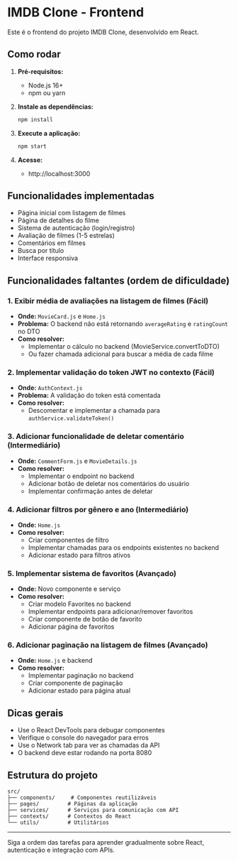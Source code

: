 # IMDB Clone - Frontend

Este é o frontend do projeto IMDB Clone, desenvolvido em React.

## Como rodar

1. **Pré-requisitos:**
   - Node.js 16+
   - npm ou yarn

2. **Instale as dependências:**
   ```bash
   npm install
   ```

3. **Execute a aplicação:**
   ```bash
   npm start
   ```

4. **Acesse:**
   - http://localhost:3000

## Funcionalidades implementadas
- Página inicial com listagem de filmes
- Página de detalhes do filme
- Sistema de autenticação (login/registro)
- Avaliação de filmes (1-5 estrelas)
- Comentários em filmes
- Busca por título
- Interface responsiva

## Funcionalidades faltantes (ordem de dificuldade)

### 1. Exibir média de avaliações na listagem de filmes (Fácil)
- **Onde:** `MovieCard.js` e `Home.js`
- **Problema:** O backend não está retornando `averageRating` e `ratingCount` no DTO
- **Como resolver:**
  - Implementar o cálculo no backend (MovieService.convertToDTO)
  - Ou fazer chamada adicional para buscar a média de cada filme

### 2. Implementar validação do token JWT no contexto (Fácil)
- **Onde:** `AuthContext.js`
- **Problema:** A validação do token está comentada
- **Como resolver:**
  - Descomentar e implementar a chamada para `authService.validateToken()`

### 3. Adicionar funcionalidade de deletar comentário (Intermediário)
- **Onde:** `CommentForm.js` e `MovieDetails.js`
- **Como resolver:**
  - Implementar o endpoint no backend
  - Adicionar botão de deletar nos comentários do usuário
  - Implementar confirmação antes de deletar

### 4. Adicionar filtros por gênero e ano (Intermediário)
- **Onde:** `Home.js`
- **Como resolver:**
  - Criar componentes de filtro
  - Implementar chamadas para os endpoints existentes no backend
  - Adicionar estado para filtros ativos

### 5. Implementar sistema de favoritos (Avançado)
- **Onde:** Novo componente e serviço
- **Como resolver:**
  - Criar modelo Favorites no backend
  - Implementar endpoints para adicionar/remover favoritos
  - Criar componente de botão de favorito
  - Adicionar página de favoritos

### 6. Adicionar paginação na listagem de filmes (Avançado)
- **Onde:** `Home.js` e backend
- **Como resolver:**
  - Implementar paginação no backend
  - Criar componente de paginação
  - Adicionar estado para página atual

## Dicas gerais
- Use o React DevTools para debugar componentes
- Verifique o console do navegador para erros
- Use o Network tab para ver as chamadas da API
- O backend deve estar rodando na porta 8080

## Estrutura do projeto
```
src/
├── components/     # Componentes reutilizáveis
├── pages/         # Páginas da aplicação
├── services/      # Serviços para comunicação com API
├── contexts/      # Contextos do React
└── utils/         # Utilitários
```

---

Siga a ordem das tarefas para aprender gradualmente sobre React, autenticação e integração com APIs. 